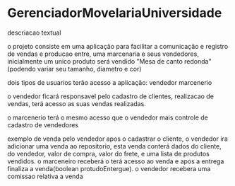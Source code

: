 # GerenciadorMovelariaUniversidade

descriacao textual

o projeto consiste em uma aplicação para facilitar a comunicação e registro de vendas e producao entre, uma marcenaria e seus vendedores, inicialmente um unico produto será vendido "Mesa de canto redonda"(podendo variar seu tamanho, diametro e cor)

dois tipos de usuarios terão acesso a aplicação:
	vendedor
	marcenerio

o vendedor ficará responsavel pelo cadastro de clientes, realizacao de vendas, terá acesso as suas vendas realizadas.

o marcenerio terá o mesmo acesso que o vendedor mais controle de cadastro de vendedores

exemplo de venda pelo vendedor
	apos o cadastrar o cliente, o vendedor ira adicionar uma venda ao repositorio, esta venda conterá 
	dados do cliente, do vendedor, valor de compra, valor do frete, e uma lista de produtos vendidos.
	o marceneiro receberá o terá acesso ao venda e apos a entrega finaliza a venda(boolean 	protudoEntergue).
o vendedor recebera uma comissao relativa a venda
